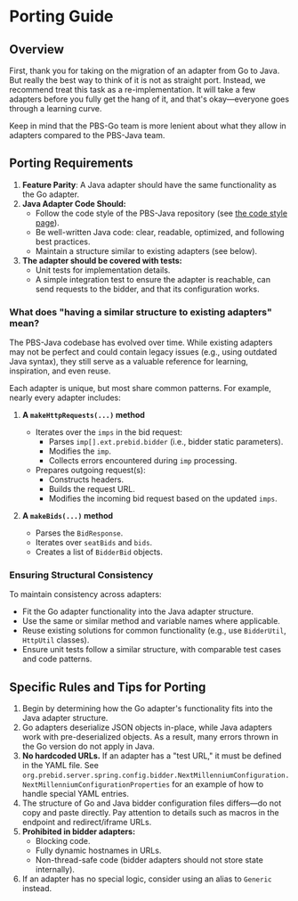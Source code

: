# Porting Guide

## Overview

First, thank you for taking on the migration of an adapter from Go to Java. But really the best way to think of it is not as straight port. Instead, we recommend treat this task as a re-implementation. It will take a few adapters before you fully get the hang of it, and that's okay—everyone goes through a learning curve.

Keep in mind that the PBS-Go team is more lenient about what they allow in adapters compared to the PBS-Java team.

## Porting Requirements

1. **Feature Parity**: A Java adapter should have the same functionality as the Go adapter.
2. **Java Adapter Code Should:**
    - Follow the code style of the PBS-Java repository (see [the code style page](code-style.md)).
    - Be well-written Java code: clear, readable, optimized, and following best practices.
    - Maintain a structure similar to existing adapters (see below).
3. **The adapter should be covered with tests:**
    - Unit tests for implementation details.
    - A simple integration test to ensure the adapter is reachable, can send requests to the bidder, and that its configuration works.

### What does "having a similar structure to existing adapters" mean?

The PBS-Java codebase has evolved over time. While existing adapters may not be perfect and could contain legacy issues (e.g., using outdated Java syntax), they still serve as a valuable reference for learning, inspiration, and even reuse.

Each adapter is unique, but most share common patterns. For example, nearly every adapter includes:

1. **A `makeHttpRequests(...)` method**
    - Iterates over the `imps` in the bid request:
        - Parses `imp[].ext.prebid.bidder` (i.e., bidder static parameters).
        - Modifies the `imp`.
        - Collects errors encountered during `imp` processing.
    - Prepares outgoing request(s):
        - Constructs headers.
        - Builds the request URL.
        - Modifies the incoming bid request based on the updated `imps`.

2. **A `makeBids(...)` method**
    - Parses the `BidResponse`.
    - Iterates over `seatBids` and `bids`.
    - Creates a list of `BidderBid` objects.

### Ensuring Structural Consistency

To maintain consistency across adapters:
- Fit the Go adapter functionality into the Java adapter structure.
- Use the same or similar method and variable names where applicable.
- Reuse existing solutions for common functionality (e.g., use `BidderUtil`, `HttpUtil` classes).
- Ensure unit tests follow a similar structure, with comparable test cases and code patterns.

## Specific Rules and Tips for Porting

1. Begin by determining how the Go adapter's functionality fits into the Java adapter structure.
2. Go adapters deserialize JSON objects in-place, while Java adapters work with pre-deserialized objects. As a result, many errors thrown in the Go version do not apply in Java.
3. **No hardcoded URLs.** If an adapter has a "test URL," it must be defined in the YAML file. See `org.prebid.server.spring.config.bidder.NextMillenniumConfiguration.NextMillenniumConfigurationProperties` for an example of how to handle special YAML entries.
4. The structure of Go and Java bidder configuration files differs—do not copy and paste directly. Pay attention to details such as macros in the endpoint and redirect/iframe URLs.
5. **Prohibited in bidder adapters:**
    - Blocking code.
    - Fully dynamic hostnames in URLs.
    - Non-thread-safe code (bidder adapters should not store state internally).
6. If an adapter has no special logic, consider using an alias to `Generic` instead.
